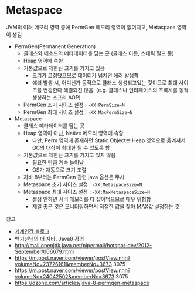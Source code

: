 # Metaspace
JVM의 여러 메모리 영역 중에 PermGen 메모리 영역이 없어지고, Metaspace 영역이 생김

- PermGen(Permanent Generation)
  - 클래스와 메소드의 메타데이터를 담는 곳 (클래스 이름, 스태틱 필드 등)
  - Heap 영역에 속함
  - 기본값으로 제한된 크기를 가지고 있음
    - 크기가 고정됐으므로 데이터가 넘치면 에러 발생함
    - 에러 발생 시, 어디선가 동적으로 클래스 생성되고있는 것이므로 최대 사이즈를 변경한다 해결되진 않음. (e.g. 클래스나 인터페이스의 프록시를 동적 생성하는 스프리 AOP)
  - PermGen 초기 사이즈 설정 : `-XX:PermSize=N`
  - PermGen 최대 사이즈 설정 : `-XX:MaxPermSize=N`
- Metaspace
  - 클래스 메타데이터를 담는 곳
  - Heap 영역이 아닌, Native 메모리 영역에 속함
    - 다만, Perm 영역에 존재하던 Static Object는 Heap 영역으로 옮겨져서 GC의 대상이 최대한 될 수 있도록 함
  - 기본값으로 제한된 크기를 가지고 있지 않음
    - 필요한 만큼 계속 늘어남
    - OS가 자동으로 크기 조절
  - 자바 8부터는 PermGen 관련 java 옵션은 무시
  - Metaspace 초기 사이즈 설정 : `-XX:MetaspaceSize=N`
  - Metaspace 최대 사이즈 설정 : `-XX:MaxMetaspaceSize=N`
    - 설정 안하면 서버 메모리를 다 잡아먹으므로 매우 위험함
    - 제일 좋은 것은 모니터링하면서 적절한 값을 찾아 MAX값 설정하는 것


참고
- [기계인간 블로그](https://johngrib.github.io/wiki/java8-why-permgen-removed/)
- 백기선님의 더 자바, Java8 강의
- http://mail.openjdk.java.net/pipermail/hotspot-dev/2012-September/006679.html
- https://m.post.naver.com/viewer/postView.nhn?volumeNo=23726161&memberNo=3673
3075
- https://m.post.naver.com/viewer/postView.nhn?volumeNo=24042502&memberNo=3673
3075
- https://dzone.com/articles/java-8-permgen-metaspace
